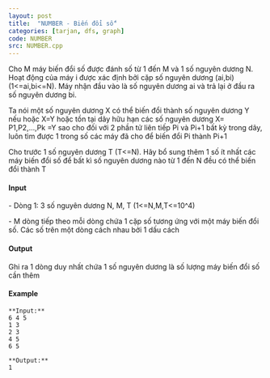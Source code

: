 ```yaml
---
layout: post
title:  "NUMBER - Biến đổi số"
categories: [tarjan, dfs, graph]
code: NUMBER
src: NUMBER.cpp
---
```




  


Cho M máy biến đổi số được đánh số từ 1 đến M và 1 số nguyên dương N. Hoạt động của máy i được xác định bởi cặp số nguyên dương (ai,bi) (1<=ai,bi<=N). Máy nhận đầu vào là số nguyên dương ai và trả lại ở đầu ra số nguyên dương bi.

Ta nói một số nguyên dương X có thể biến đổi thành số nguyên dương Y nếu hoặc X=Y hoặc tồn tại dãy hữu hạn các số nguyên dương X= P1,P2,...,Pk =Y sao cho đối với 2 phần tử liên tiếp Pi và Pi+1 bất kỳ trong dãy, luôn tìm được 1 trong số các máy đã cho để biến đổi Pi thành Pi+1

Cho trước 1 số nguyên dương T (T<=N). Hãy bổ sung thêm 1 số ít nhất các máy biến đổi số để bất kì số nguyên dương nào từ 1 đến N đều có thể biến đổi thành T

#### Input

\- Dòng 1: 3 số nguyên dương N, M, T (1<=N,M,T<=10^4)

\- M dòng tiếp theo mỗi dòng chứa 1 cặp số tương ứng với một máy biến đổi số. Các số trên một dòng cách nhau bởi 1 dấu cách

#### Output

Ghi ra 1 dòng duy nhất chứa 1 số nguyên dương là số lượng máy biến đổi số cần thêm

#### Example

```
**Input:**
6 4 5
1 3
2 3
4 5
6 5

**Output:**
1

```

<!--more-->

